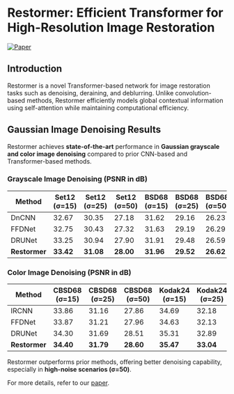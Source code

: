 

# Restormer: Efficient Transformer for High-Resolution Image Restoration  

[![Paper](https://img.shields.io/badge/arXiv-2111.09881-b31b1b.svg)](https://arxiv.org/abs/2111.09881)  

## Introduction  

Restormer is a novel Transformer-based network for image restoration tasks such as denoising, deraining, and deblurring. Unlike convolution-based methods, Restormer efficiently models global contextual information using self-attention while maintaining computational efficiency.  

## Gaussian Image Denoising Results  

Restormer achieves **state-of-the-art** performance in **Gaussian grayscale and color image denoising** compared to prior CNN-based and Transformer-based methods.  

### Grayscale Image Denoising (PSNR in dB)  

| Method   | Set12 (σ=15) | Set12 (σ=25) | Set12 (σ=50) | BSD68 (σ=15) | BSD68 (σ=25) | BSD68 (σ=50) | Urban100 (σ=15) | Urban100 (σ=25) | Urban100 (σ=50) |
|----------|-------------|-------------|-------------|-------------|-------------|-------------|-------------|-------------|-------------|
| DnCNN   | 32.67 | 30.35 | 27.18 | 31.62 | 29.16 | 26.23 | 32.28 | 29.80 | 26.35 |
| FFDNet  | 32.75 | 30.43 | 27.32 | 31.63 | 29.19 | 26.29 | 32.40 | 29.90 | 26.50 |
| DRUNet  | 33.25 | 30.94 | 27.90 | 31.91 | 29.48 | 26.59 | 33.44 | 31.11 | 27.96 |
| **Restormer** | **33.42** | **31.08** | **28.00** | **31.96** | **29.52** | **26.62** | **33.79** | **31.46** | **28.29** |

### Color Image Denoising (PSNR in dB)  

| Method   | CBSD68 (σ=15) | CBSD68 (σ=25) | CBSD68 (σ=50) | Kodak24 (σ=15) | Kodak24 (σ=25) | Kodak24 (σ=50) | McMaster (σ=15) | McMaster (σ=25) | McMaster (σ=50) | Urban100 (σ=15) | Urban100 (σ=25) | Urban100 (σ=50) |
|----------|-------------|-------------|-------------|-------------|-------------|-------------|-------------|-------------|-------------|-------------|-------------|-------------|
| IRCNN   | 33.86 | 31.16 | 27.86 | 34.69 | 32.18 | 28.93 | 34.58 | 32.18 | 28.91 | 33.78 | 31.20 | 27.70 |
| FFDNet  | 33.87 | 31.21 | 27.96 | 34.63 | 32.13 | 28.98 | 34.66 | 32.35 | 29.18 | 33.83 | 31.40 | 28.05 |
| DRUNet  | 34.30 | 31.69 | 28.51 | 35.31 | 32.89 | 29.86 | 35.40 | 33.14 | 30.08 | 34.81 | 32.60 | 29.61 |
| **Restormer** | **34.40** | **31.79** | **28.60** | **35.47** | **33.04** | **30.01** | **35.61** | **33.34** | **30.30** | **35.13** | **32.96** | **30.02** |

Restormer outperforms prior methods, offering better denoising capability, especially in **high-noise scenarios (σ=50)**.  

For more details, refer to our [paper](https://arxiv.org/abs/2111.09881).
